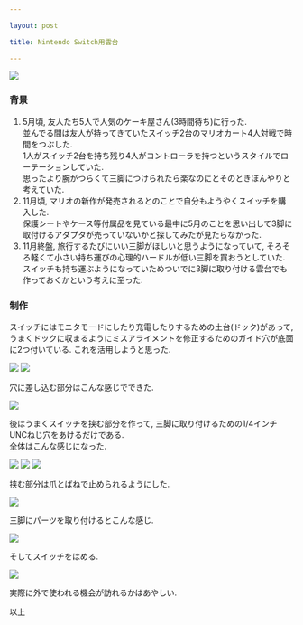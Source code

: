 ```yaml
---

layout: post

title: Nintendo Switch用雲台

---
```


<img src="https://gakuseishitsu.github.io/images/switch_camera_mount/s1.JPG">

### 背景
1. 5月頃, 友人たち5人で人気のケーキ屋さん(3時間待ち)に行った.  
並んでる間は友人が持ってきていたスイッチ2台のマリオカート4人対戦で時間をつぶした.  
1人がスイッチ2台を持ち残り4人がコントローラを持つというスタイルでローテーションしていた.  
思ったより腕がつらくて三脚につけられたら楽なのにとそのときぼんやりと考えていた.  
2. 11月頃, マリオの新作が発売されるとのことで自分もようやくスイッチを購入した.  
保護シートやケース等付属品を見ている最中に5月のことを思い出して3脚に取付けるアダプタが売っていないかと探してみたが見たらなかった. 
3. 11月終盤, 旅行するたびにいい三脚がほしいと思うようになっていて, そろそろ軽くて小さい持ち運びの心理的ハードルが低い三脚を買おうとしていた.  
スイッチも持ち運ぶようになっていためついでに3脚に取り付ける雲台でも作っておくかという考えに至った.  

### 制作
スイッチにはモニタモードにしたり充電したりするための土台(ドック)があって, うまくドックに収まるようにミスアライメントを修正するためのガイド穴が底面に2つ付いている. これを活用しようと思った.  

<img src="https://gakuseishitsu.github.io/images/switch_camera_mount/s2.JPG">
<img src="https://gakuseishitsu.github.io/images/switch_camera_mount/s3.JPG">

穴に差し込む部分はこんな感じでできた.  

<img src="https://gakuseishitsu.github.io/images/switch_camera_mount/s4.JPG">

後はうまくスイッチを挟む部分を作って, 三脚に取り付けるための1/4インチUNCねじ穴をあけるだけである.  
全体はこんな感じになった.  

<img src="https://gakuseishitsu.github.io/images/switch_camera_mount/s5.JPG">
<img src="https://gakuseishitsu.github.io/images/switch_camera_mount/s6.JPG">
<img src="https://gakuseishitsu.github.io/images/switch_camera_mount/s7.JPG">

挟む部分は爪とばねで止められるようにした.  

<img src="https://gakuseishitsu.github.io/images/switch_camera_mount/s8.JPG">

三脚にパーツを取り付けるとこんな感じ.  

<img src="https://gakuseishitsu.github.io/images/switch_camera_mount/s9.JPG">

そしてスイッチをはめる.  

<img src="https://gakuseishitsu.github.io/images/switch_camera_mount/s10.JPG">

実際に外で使われる機会が訪れるかはあやしい.  

以上  